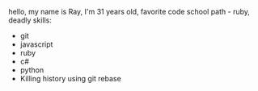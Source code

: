 hello, my name is Ray, I'm 31 years old, 
favorite code school path - ruby,
deadly skills:
* git
* javascript
* ruby
* c#
* python
* Killing history using git rebase
